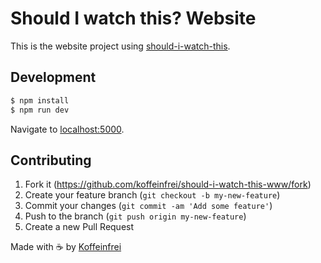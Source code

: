 # Should I watch this? Website

This is the website project using [should-i-watch-this](https://github.com/koffeinfrei/should-i-watch-this).

## Development

```bash
$ npm install
$ npm run dev
```

Navigate to [localhost:5000](http://localhost:5000).

## Contributing

1. Fork it (<https://github.com/koffeinfrei/should-i-watch-this-www/fork>)
2. Create your feature branch (`git checkout -b my-new-feature`)
3. Commit your changes (`git commit -am 'Add some feature'`)
4. Push to the branch (`git push origin my-new-feature`)
5. Create a new Pull Request

Made with :coffee: by [Koffeinfrei](https://github.com/koffeinfrei)
